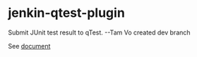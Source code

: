 # jenkin-qtest-plugin
Submit JUnit test result to qTest.
--Tam Vo created dev branch

See [document](https://wiki.jenkins-ci.org/display/JENKINS/qTest+for+Jenkins+by+QASymphony)
